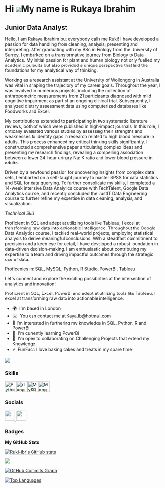 
<!---
Ruki-ibr/Ruki-ibr is a ✨ special ✨ repository because its `README.md` (this file) appears on your GitHub profile.
You can click the Preview link to take a look at your changes.
--->
Hi ![](https://user-images.githubusercontent.com/18350557/176309783-0785949b-9127-417c-8b55-ab5a4333674e.gif)My name is Rukaya Ibrahim
======================================================================================================================================

Junior Data Analyst
-------------------

Hello, I am Rukaya Ibrahim but everybody calls me Ruki! I have developed a passion for data handling from cleaning, analysis, presenting and interpreting.
After graduating with my BSc in Biology from the University of Surrey, I embarked on a transformative journey from Biology to Data Analytics. My initial passion for plant and human biology not only fuelled my academic pursuits but also provided a unique perspective that laid the foundations for my analytical way of thinking.

Working as a research assistant at the University of Wollongong in Australia was vital in shaping the trajectory of my career goals. Throughout the year, I was involved in numerous projects, including the collection of anthropometric measurements from 21 participants diagnosed with mild cognitive impairment as part of an ongoing clinical trial. Subsequently, I analyzed dietary assessment data using computerized databases like Foodworks and Excel.

My contributions extended to participating in two systematic literature reviews, both of which were published in high-impact journals. In this role, I critically evaluated various studies by assessing their strengths and weaknesses to identify gaps in research related to high blood pressure in adults. This process enhanced my critical thinking skills significantly. I constructed a comprehensive paper articulating complex ideas and presenting my research findings, revealing a compelling association between a lower 24-hour urinary Na: K ratio and lower blood pressure in adults.

Driven by a newfound passion for uncovering insights from complex data sets, I embarked on a self-taught journey to master SPSS for data statistics and SQL for data querying. To further consolidate my skills, I completed a 14-week intensive Data Analytics course with TechTalent, Google Data Analytics course, and recently concluded the JustIT Data Engineering course to further refine my expertise in data cleaning, analysis, and visualization.

*Technical Skill*

Proficient in SQL and adept at utilizing tools like Tableau, I excel at transforming raw data into actionable intelligence. Throughout the Google Data Analytics course, I tackled real-world projects, employing statistical analysis to derive meaningful conclusions. With a steadfast commitment to precision and a keen eye for detail, I have developed a robust foundation in data-driven decision-making. I am enthusiastic about contributing my expertise to a team and driving impactful outcomes through the strategic use of data.

Proficenies in: SQL, MySQL, Python, R Studio, PowerBi, Tableau

Let's connect and explore the exciting possibilities at the intersection of analytics and innovation!

Proficient in SQL, Excel, PowerBi and adept at utilizing tools like Tableau. I excel at transforming raw data into actionable intelligence.

* 🌍  I'm based in London
* ✉️  You can contact me at [Kaya.Ib@hotmail.com](mailto:Kaya.Ib@hotmail.com)
* 👀  I’m interested in furthering my knowledge in SQL, Python, R and PowerBi
* 🧠  I'm currently learning PowerBi
* 🤝  I'm open to collaborating on Challenging Projects that extend my Knowledge
* ⚡  FunFact: I love baking cakes and treats in my spare time!

<a href="https://www.github.com/Ruki-ibr" target="_blank" rel="noreferrer"><img
src="https://img.shields.io/github/followers/Ruki-ibr?logo=github&style=for-the-badge&color=ec4899&labelColor=000000" /></a>

### Skills


<p align="left">
<a href="https://www.python.org/" target="_blank" rel="noreferrer"><img src="https://raw.githubusercontent.com/danielcranney/readme-generator/main/public/icons/skills/python-colored.svg" width="36" height="36" alt="Python" /></a><a href="https://www.r-project.org/" target="_blank" rel="noreferrer"><img src="https://raw.githubusercontent.com/danielcranney/readme-generator/main/public/icons/skills/rlang-colored.svg" width="36" height="36" alt="rlang" /></a><a href="https://www.mysql.com/" target="_blank" rel="noreferrer"><img src="https://raw.githubusercontent.com/danielcranney/readme-generator/main/public/icons/skills/mysql-colored.svg" width="36" height="36" alt="MySQL" /></a><a href="https://www.mongodb.com/" target="_blank" rel="noreferrer"><img src="https://raw.githubusercontent.com/danielcranney/readme-generator/main/public/icons/skills/mongodb-colored.svg" width="36" height="36" alt="MongoDB" /></a>
</p>


### Socials

<p align="left"> <a href="https://www.github.com/Ruki-ibr" target="_blank" rel="noreferrer"> <picture> <source media="(prefers-color-scheme: dark)" srcset="https://raw.githubusercontent.com/danielcranney/readme-generator/main/public/icons/socials/github-dark.svg" /> <source media="(prefers-color-scheme: light)" srcset="https://raw.githubusercontent.com/danielcranney/readme-generator/main/public/icons/socials/github.svg" /> <img src="https://raw.githubusercontent.com/danielcranney/readme-generator/main/public/icons/socials/github.svg" width="32" height="32" /> </picture> </a> <a href="https://www.linkedin.com/in/ruki-ibrahim" target="_blank" rel="noreferrer"> <picture> <source media="(prefers-color-scheme: dark)" srcset="https://raw.githubusercontent.com/danielcranney/readme-generator/main/public/icons/socials/linkedin-dark.svg" /> <source media="(prefers-color-scheme: light)" srcset="https://raw.githubusercontent.com/danielcranney/readme-generator/main/public/icons/socials/linkedin.svg" /> <img src="https://raw.githubusercontent.com/danielcranney/readme-generator/main/public/icons/socials/linkedin.svg" width="32" height="32" /> </picture> </a></p>

### Badges

<b>My GitHub Stats</b>

<a href="http://www.github.com/Ruki-ibr"><img src="https://github-readme-stats.vercel.app/api?username=Ruki-ibr&show_icons=true&hide=&count_private=true&title_color=0891b2&text_color=ec4899&icon_color=ec4899&bg_color=000000&hide_border=true&show_icons=true" alt="Ruki-ibr's GitHub stats" /></a>

<a href="http://www.github.com/Ruki-ibr"><img src="https://github-readme-streak-stats.herokuapp.com/?user=Ruki-ibr&stroke=ec4899&background=000000&ring=0891b2&fire=0891b2&currStreakNum=ec4899&currStreakLabel=0891b2&sideNums=ec4899&sideLabels=ec4899&dates=ec4899&hide_border=true" /></a>

<a href="http://www.github.com/Ruki-ibr"><img src="https://github-readme-activity-graph.cyclic.app/graph?username=Ruki-ibr&bg_color=000000&color=ec4899&line=ec4899&point=ec4899&area_color=000000&area=true&hide_border=true&custom_title=GitHub%20Commits%20Graph" alt="GitHub Commits Graph" /></a>

<a href="https://github.com/Ruki-ibr" align="left"><img src="https://github-readme-stats.vercel.app/api/top-langs/?username=Ruki-ibr&langs_count=10&title_color=0891b2&text_color=ec4899&icon_color=ec4899&bg_color=000000&hide_border=true&locale=en&custom_title=Top%20%Languages" alt="Top Languages" /></a>
